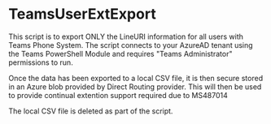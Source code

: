 # TeamsUserExtExport

This script is to export ONLY the LineURI information for all users with Teams Phone System. The script connects to your AzureAD tenant using the Teams PowerShell Module and requires "Teams Administrator" permissions to run. 

Once the data has been exported to a local CSV file, it is then secure stored in an Azure blob provided by Direct Routing provider. This will then be used to provide continual extention support required due to MS487014

The local CSV file is deleted as part of the script. 

